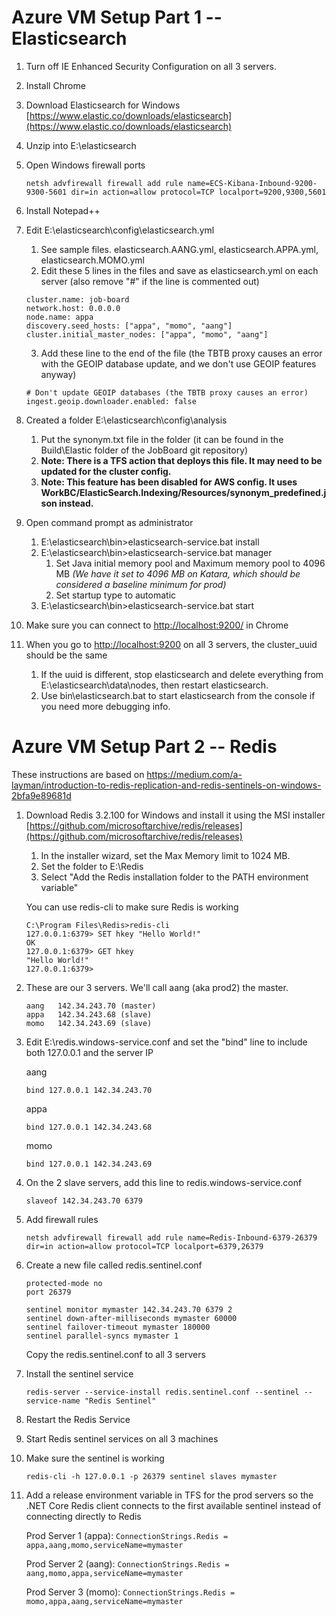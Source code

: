 # Azure VM Setup Part 1 -- Elasticsearch

1. Turn off IE Enhanced Security Configuration on all 3 servers.
2. Install Chrome
3. Download Elasticsearch for Windows [https://www.elastic.co/downloads/elasticsearch](https://www.elastic.co/downloads/elasticsearch)
4. Unzip into E:\elasticsearch
5. Open Windows firewall ports

    ```
    netsh advfirewall firewall add rule name=ECS-Kibana-Inbound-9200-9300-5601 dir=in action=allow protocol=TCP localport=9200,9300,5601 
    ```

6. Install Notepad++
7. Edit E:\elasticsearch\config\elasticsearch.yml
    1. See sample files.  elasticsearch.AANG.yml, elasticsearch.APPA.yml, elasticsearch.MOMO.yml
    2. Edit these 5 lines in the files and save as elasticsearch.yml on each server (also remove "#" if the line is commented out)

    ```
    cluster.name: job-board
    network.host: 0.0.0.0    
    node.name: appa
    discovery.seed_hosts: ["appa", "momo", "aang"]
    cluster.initial_master_nodes: ["appa", "momo", "aang"]
    ```
    3. Add these line to the end of the file (the TBTB proxy causes an error with the GEOIP database update, and we don't use GEOIP features anyway)

    ```
    # Don't update GEOIP databases (the TBTB proxy causes an error)
    ingest.geoip.downloader.enabled: false
    ```
    

8. Created a folder E:\elasticsearch\config\analysis
    1. Put the synonym.txt file in the folder (it can be found in the Build\Elastic folder of the JobBoard git repository)
    2. **Note: There is a TFS action that deploys this file.  It may need to be updated for the cluster config.**
    3. **Note: This feature has been disabled for AWS config. It uses WorkBC/ElasticSearch.Indexing/Resources/synonym_predefined.json instead.**
9. Open command prompt as administrator
    1. E:\elasticsearch\bin>elasticsearch-service.bat install
    2. E:\elasticsearch\bin>elasticsearch-service.bat manager
        1. Set Java initial memory pool and Maximum memory pool to 4096 MB _(We have it set to 4096 MB on Katara, which should be considered a baseline minimum for prod)_
        2. Set startup type to automatic
    3. E:\elasticsearch\bin>elasticsearch-service.bat start
10. Make sure you can connect to [http://localhost:9200/](http://localhost:9200/) in Chrome
11. When you go to [http://localhost:9200](http://localhost:9200) on all 3 servers, the cluster_uuid should be the same
    1. If the uuid is different, stop elasticsearch and delete everything from E:\elasticsearch\data\nodes, then restart elasticsearch. 
    2. Use bin\elasticsearch.bat to start elasticsearch from the console if you need more debugging info.


# Azure VM Setup Part 2 -- Redis

These instructions are based on https://medium.com/a-layman/introduction-to-redis-replication-and-redis-sentinels-on-windows-2bfa9e89681d

1. Download Redis 3.2.100 for Windows and install it using the MSI installer [https://github.com/microsoftarchive/redis/releases](https://github.com/microsoftarchive/redis/releases)
    1. In the installer wizard, set the Max Memory limit to 1024 MB.
    2. Set the folder to E:\Redis
    3. Select "Add the Redis installation folder to the PATH environment variable"

    You can use redis-cli to make sure Redis is working
    ```
    C:\Program Files\Redis>redis-cli
    127.0.0.1:6379> SET hkey "Hello World!"
    OK
    127.0.0.1:6379> GET hkey
    "Hello World!"
    127.0.0.1:6379>
    ```

2. These are our 3 servers. We'll call aang (aka prod2) the master.  

    ```
    aang   142.34.243.70 (master)
    appa   142.34.243.68 (slave) 
    momo   142.34.243.69 (slave)
    ```

3. Edit E:\redis.windows-service.conf and set the "bind" line to include both 127.0.0.1 and the server IP 

    aang
    ```
    bind 127.0.0.1 142.34.243.70
    ```

    appa
    ```
    bind 127.0.0.1 142.34.243.68
    ```

    momo
    ```
    bind 127.0.0.1 142.34.243.69
    ```

3. On the 2 slave servers, add this line to redis.windows-service.conf

    ```
    slaveof 142.34.243.70 6379
    ```

4. Add firewall rules

    ```
    netsh advfirewall firewall add rule name=Redis-Inbound-6379-26379 dir=in action=allow protocol=TCP localport=6379,26379
    ```

5. Create a new file called redis.sentinel.conf

    ```
    protected-mode no
    port 26379

    sentinel monitor mymaster 142.34.243.70 6379 2
    sentinel down-after-milliseconds mymaster 60000
    sentinel failover-timeout mymaster 180000
    sentinel parallel-syncs mymaster 1
    ```
    Copy the redis.sentinel.conf to all 3 servers

6. Install the sentinel service

    ```
    redis-server --service-install redis.sentinel.conf --sentinel --service-name "Redis Sentinel"
    ```

7. Restart the Redis Service

8. Start Redis sentinel services on all 3 machines

9. Make sure the sentinel is working 

    ```
    redis-cli -h 127.0.0.1 -p 26379 sentinel slaves mymaster
    ```

10. Add a release environment variable in TFS for the prod servers so the .NET Core Redis client connects to the first available sentinel instead of connecting directly to Redis

    Prod Server 1 (appa): `ConnectionStrings.Redis = appa,aang,momo,serviceName=mymaster`
	
    Prod Server 2 (aang): `ConnectionStrings.Redis = aang,momo,appa,serviceName=mymaster`
	
    Prod Server 3 (momo): `ConnectionStrings.Redis = momo,appa,aang,serviceName=mymaster`